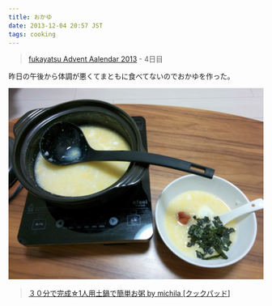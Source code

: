 ```yaml
---
title: おかゆ
date: 2013-12-04 20:57 JST
tags: cooking
---
```

> [fukayatsu Advent Aalendar 2013](/2013/11/29/advent-calendar-2013/) - 4日目

昨日の午後から体調が悪くてまともに食べてないのでおかゆを作った。

![](/images/2013-12-04.jpg)

> [３０分で完成☆1人用土鍋で簡単お粥 by michila [クックパッド]](http://cookpad.com/recipe/1288348)
